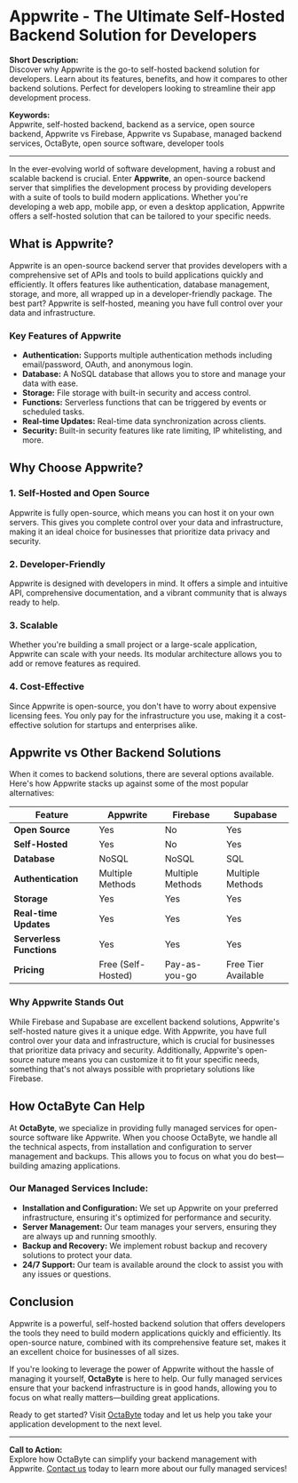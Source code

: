 # Appwrite - The Ultimate Self-Hosted Backend Solution for Developers

**Short Description:**  
Discover why Appwrite is the go-to self-hosted backend solution for developers. Learn about its features, benefits, and how it compares to other backend solutions. Perfect for developers looking to streamline their app development process.

**Keywords:**  
Appwrite, self-hosted backend, backend as a service, open source backend, Appwrite vs Firebase, Appwrite vs Supabase, managed backend services, OctaByte, open source software, developer tools

---

In the ever-evolving world of software development, having a robust and scalable backend is crucial. Enter **Appwrite**, an open-source backend server that simplifies the development process by providing developers with a suite of tools to build modern applications. Whether you're developing a web app, mobile app, or even a desktop application, Appwrite offers a self-hosted solution that can be tailored to your specific needs.

## What is Appwrite?

Appwrite is an open-source backend server that provides developers with a comprehensive set of APIs and tools to build applications quickly and efficiently. It offers features like authentication, database management, storage, and more, all wrapped up in a developer-friendly package. The best part? Appwrite is self-hosted, meaning you have full control over your data and infrastructure.

### Key Features of Appwrite

- **Authentication:** Supports multiple authentication methods including email/password, OAuth, and anonymous login.
- **Database:** A NoSQL database that allows you to store and manage your data with ease.
- **Storage:** File storage with built-in security and access control.
- **Functions:** Serverless functions that can be triggered by events or scheduled tasks.
- **Real-time Updates:** Real-time data synchronization across clients.
- **Security:** Built-in security features like rate limiting, IP whitelisting, and more.

## Why Choose Appwrite?

### 1. **Self-Hosted and Open Source**
Appwrite is fully open-source, which means you can host it on your own servers. This gives you complete control over your data and infrastructure, making it an ideal choice for businesses that prioritize data privacy and security.

### 2. **Developer-Friendly**
Appwrite is designed with developers in mind. It offers a simple and intuitive API, comprehensive documentation, and a vibrant community that is always ready to help.

### 3. **Scalable**
Whether you're building a small project or a large-scale application, Appwrite can scale with your needs. Its modular architecture allows you to add or remove features as required.

### 4. **Cost-Effective**
Since Appwrite is open-source, you don't have to worry about expensive licensing fees. You only pay for the infrastructure you use, making it a cost-effective solution for startups and enterprises alike.

## Appwrite vs Other Backend Solutions

When it comes to backend solutions, there are several options available. Here's how Appwrite stacks up against some of the most popular alternatives:

| Feature                | Appwrite               | Firebase              | Supabase              |
|------------------------|------------------------|-----------------------|-----------------------|
| **Open Source**        | Yes                    | No                    | Yes                   |
| **Self-Hosted**        | Yes                    | No                    | Yes                   |
| **Database**           | NoSQL                  | NoSQL                 | SQL                   |
| **Authentication**     | Multiple Methods       | Multiple Methods      | Multiple Methods      |
| **Storage**            | Yes                    | Yes                   | Yes                   |
| **Real-time Updates**  | Yes                    | Yes                   | Yes                   |
| **Serverless Functions** | Yes                  | Yes                   | Yes                   |
| **Pricing**            | Free (Self-Hosted)     | Pay-as-you-go         | Free Tier Available   |

### Why Appwrite Stands Out

While Firebase and Supabase are excellent backend solutions, Appwrite's self-hosted nature gives it a unique edge. With Appwrite, you have full control over your data and infrastructure, which is crucial for businesses that prioritize data privacy and security. Additionally, Appwrite's open-source nature means you can customize it to fit your specific needs, something that's not always possible with proprietary solutions like Firebase.

## How OctaByte Can Help

At **OctaByte**, we specialize in providing fully managed services for open-source software like Appwrite. When you choose OctaByte, we handle all the technical aspects, from installation and configuration to server management and backups. This allows you to focus on what you do best—building amazing applications.

### Our Managed Services Include:

- **Installation and Configuration:** We set up Appwrite on your preferred infrastructure, ensuring it's optimized for performance and security.
- **Server Management:** Our team manages your servers, ensuring they are always up and running smoothly.
- **Backup and Recovery:** We implement robust backup and recovery solutions to protect your data.
- **24/7 Support:** Our team is available around the clock to assist you with any issues or questions.

## Conclusion

Appwrite is a powerful, self-hosted backend solution that offers developers the tools they need to build modern applications quickly and efficiently. Its open-source nature, combined with its comprehensive feature set, makes it an excellent choice for businesses of all sizes.

If you're looking to leverage the power of Appwrite without the hassle of managing it yourself, **OctaByte** is here to help. Our fully managed services ensure that your backend infrastructure is in good hands, allowing you to focus on what really matters—building great applications.

Ready to get started? Visit [OctaByte](https://octabyte.io) today and let us help you take your application development to the next level.

---

**Call to Action:**  
Explore how OctaByte can simplify your backend management with Appwrite. [Contact us](https://octabyte.io/contact) today to learn more about our fully managed services!